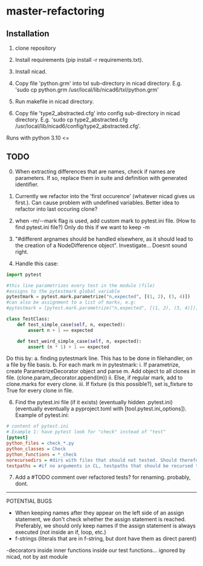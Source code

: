 # master-refactoring


## Installation 

1. clone repository

2. Install requirements (pip install -r requirements.txt).

3. Install nicad.

4. Copy file 'python.grm' into txl sub-directory in nicad directory. E.g. 'sudo cp python.grm /usr/local/lib/nicad6/txl/python.grm'

5. Run makefile in nicad directory.

5. Copy file 'type2_abstracted.cfg' into config sub-directory in nicad directory. E.g. 'sudo cp type2_abstracted.cfg /usr/local/lib/nicad6/config/type2_abstracted.cfg'. 

Runs with python 3.10 <=


## TODO
0. When extracting differences that are names, check if names are parameters. If so, replace them in suite and definition with generated identifier.

1. Currently we refactor into the 'first occurence' (whatever nicad gives us first.). Can cause problem with undefined variables. Better idea to refactor into last occuring clone?

2. when -m/--mark flag is used, add custom mark to pytest.ini file. (How to find pytest.ini file?) Only do this if we want to keep -m

3. "#different argnames should be handled elsewhere, as it should lead to the creation of a NodeDifference object". Investigate...
Doesnt sound right.

4. Handle this case:
```python
import pytest

#this line parametrizes every test in the module (file)
#assigns to the pytestmark global variable
pytestmark = pytest.mark.parametrize("n,expected", [(1, 2), (3, 4)])
#can also be assignment to a list of marks, e.g:
#pytestmark = [pytest.mark.parametrize("n,expected", [(1, 2), (3, 4)]), pytest.mark.example_mark]

class TestClass:
    def test_simple_case(self, n, expected):
        assert n + 1 == expected

    def test_weird_simple_case(self, n, expected):
        assert (n * 1) + 1 == expected
```
Do this by:
    a. finding pytestmark line. This has to be done in filehandler, on a file by file basis.
    b. For each mark m in pytestmark:
        i. If parametrize, create ParametrizeDecorator object and parse m. Add object to all clones in file. (clone.param_decorator.append(m))
        ii. Else, if regular mark, add to clone.marks for every clone.
        iii. If fixture (is this possible?), set is_fixture to True for every clone in file.

6. Find the pytest.ini file (if it exists) (eventually hidden .pytest.ini) (eventually eventually a pyproject.toml with [tool.pytest.ini_options]).
Example of pytest.ini:
```ini
# content of pytest.ini
# Example 1: have pytest look for "check" instead of "test"
[pytest]
python_files = check_*.py
python_classes = Check
python_functions = *_check
norecursedirs = #dirs with files that should not tested. Should therefore not be copied in copytree
testpaths = #if no arguments in CL, testpaths that should be recursed through to find tests. These need to be  
``` 
7. Add a #TODO comment over refactored tests? for renaming. probably, dont.
-------------------------------------------------------------------------------------------


POTENTIAL BUGS

- When keeping names after they appear on the left side of an assign statement, we don't check whether the assign statement is reached. Preferably, we should only keep names if the assign statement is always executed (not inside an if, loop, etc.)
- f-strings (literals that are in f-string, but dont have them as direct parent)

-decorators inside inner functions inside our test functions... ignored by nicad, not by ast module
 
